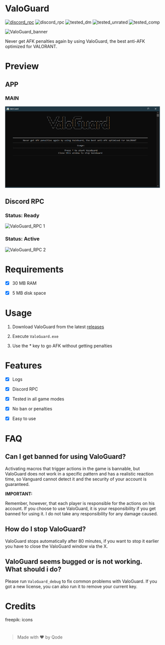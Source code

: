 # ValoGuard
[![discord_rpc](https://img.shields.io/badge/JOIN-DISCORD%20SERVER-blue)](https://discord.gg/Tu4xuvAf5y) ![discord_rpc](https://img.shields.io/badge/USING-DISCORD%20RPC-blue) ![tested_dm](https://img.shields.io/badge/TESTED-DEATHMATCH-yellowgreen) ![tested_unrated](https://img.shields.io/badge/TESTED-UNRATED-yellowgreen) ![tested_comp](https://img.shields.io/badge/TESTED-COMPETITIVE-yellowgreen)

![ValoGuard_banner](src/ValoGuard_banner.png  "ValoGuard")

Never get AFK penalties again by using ValoGuard, the best anti-AFK optimized for VALORANT.
#
  
# Preview
## APP
### MAIN
![ValoGuard_APP](src/preview_app_2.png  "ValoGuard licensing")
## Discord RPC
### Status: Ready
![ValoGuard_RPC 1](src/preview_rpc_1.png  "ValoGuard")
### Status: Active
![ValoGuard_RPC 2](src/preview_rpc_2.png  "ValoGuard")

# Requirements

- [x] 30 MB RAM

- [x] 5 MB disk space

  

# Usage

1. Download ValoGuard from the latest [releases](https://github.com/OfficialQode/ValoGuard/releases/tag/Latest)

2. Execute `ValoGuard.exe`

3. Use the * key to go AFK without getting penalties

# Features
- [x] Logs
- [x] Discord RPC
- [x] Tested in all game modes
- [x] No ban or penalties
- [x] Easy to use
  

# FAQ

  

## Can I get banned for using ValoGuard?

Activating macros that trigger actions in the game is bannable, but ValoGuard does not work in a specific pattern and has a realistic reaction time, so Vanguard cannot detect it and the security of your account is guaranteed.

**IMPORTANT:**

Remember, however, that each player is responsible for the actions on his account. If you choose to use ValoGuard, it is your responsibility if you get banned for using it. I do not take any responsibility for any damage caused.

  

## How do I stop ValoGuard?

ValoGuard stops automatically after 80 minutes, if you want to stop it earlier you have to close the ValoGuard window via the X.

  

## ValoGuard seems bugged or is not working. What should i do?
Please run `ValoGuard_debug` to fix common problems with ValoGuard. If you got a new license, you can also run it to remove your current key.


# Credits

freepik: icons

#

> Made with ♥ by Qode
